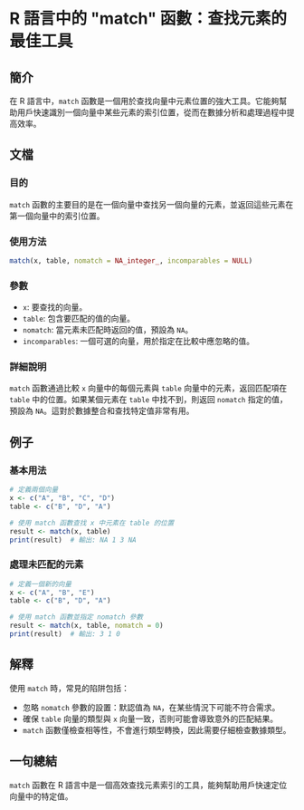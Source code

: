 <!--
Meta Description: # R 語言中的 "match" 函數：查找元素的最佳工具 ## 簡介 在 R 語言中，`match` 函數是一個用於查找向量中元素位置的強大工具。它能夠幫助用戶快速識別一個向量中某些元素的索引位置，從而在數據分析和處理過程中提高效率。 ## 文檔 ### 目的 `match` 函數的主要目的是在一...
Meta Keywords: match, table, nomatch, result, incomparables
-->

# R 語言中的 "match" 函數：查找元素的最佳工具

## 簡介
在 R 語言中，`match` 函數是一個用於查找向量中元素位置的強大工具。它能夠幫助用戶快速識別一個向量中某些元素的索引位置，從而在數據分析和處理過程中提高效率。

## 文檔
### 目的
`match` 函數的主要目的是在一個向量中查找另一個向量的元素，並返回這些元素在第一個向量中的索引位置。

### 使用方法
```R
match(x, table, nomatch = NA_integer_, incomparables = NULL)
```

### 參數
- `x`: 要查找的向量。
- `table`: 包含要匹配的值的向量。
- `nomatch`: 當元素未匹配時返回的值，預設為 `NA`。
- `incomparables`: 一個可選的向量，用於指定在比較中應忽略的值。

### 詳細說明
`match` 函數通過比較 `x` 向量中的每個元素與 `table` 向量中的元素，返回匹配項在 `table` 中的位置。如果某個元素在 `table` 中找不到，則返回 `nomatch` 指定的值，預設為 `NA`。這對於數據整合和查找特定值非常有用。

## 例子
### 基本用法
```R
# 定義兩個向量
x <- c("A", "B", "C", "D")
table <- c("B", "D", "A")

# 使用 match 函數查找 x 中元素在 table 的位置
result <- match(x, table)
print(result)  # 輸出: NA 1 3 NA
```

### 處理未匹配的元素
```R
# 定義一個新的向量
x <- c("A", "B", "E")
table <- c("B", "D", "A")

# 使用 match 函數並指定 nomatch 參數
result <- match(x, table, nomatch = 0)
print(result)  # 輸出: 3 1 0
```

## 解釋
使用 `match` 時，常見的陷阱包括：
- 忽略 `nomatch` 參數的設置：默認值為 `NA`，在某些情況下可能不符合需求。
- 確保 `table` 向量的類型與 `x` 向量一致，否則可能會導致意外的匹配結果。
- `match` 函數僅檢查相等性，不會進行類型轉換，因此需要仔細檢查數據類型。

## 一句總結
`match` 函數在 R 語言中是一個高效查找元素索引的工具，能夠幫助用戶快速定位向量中的特定值。